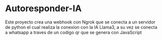 # Autoresponder-IA
Este proyecto crea una webhook con Ngrok que se conecta a un servidor de python el cual realiza la conexion con la IA Llama3, a su vez se conecta a whatsapp a traves de un codigo qr que se genera con JavaScript
